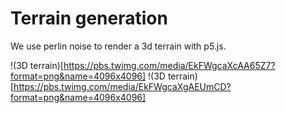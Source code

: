 # Terrain generation

We use perlin noise to render a 3d terrain with p5.js.

!(3D terrain)[https://pbs.twimg.com/media/EkFWgcaXcAA65Z7?format=png&name=4096x4096]
!(3D terrain)[https://pbs.twimg.com/media/EkFWgcaXgAEUmCD?format=png&name=4096x4096]